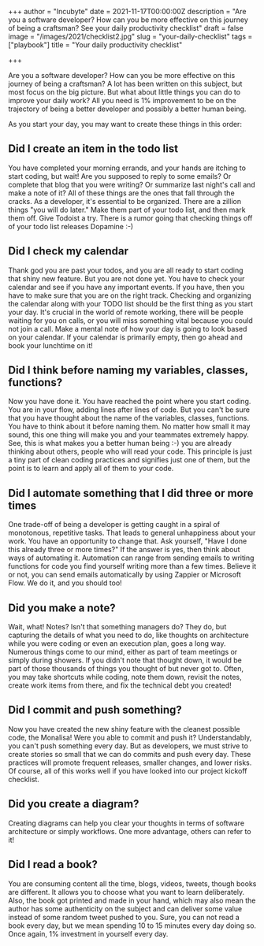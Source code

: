 +++
author = "Incubyte"
date = 2021-11-17T00:00:00Z
description = "Are you a software developer? How can you be more effective on this journey of being a craftsman? See your daily productivity checklist"
draft = false
image = "/images/2021/checklist2.jpg"
slug = "your-daily-checklist"
tags = ["playbook"]
title = "Your daily productivity checklist"

+++

Are you a software developer? How can you be more effective on this journey of being a craftsman?
A lot has been written on this subject, but most focus on the big picture.
But what about little things you can do to improve your daily work? All you need is 1% improvement to be on the trajectory of being a better developer and possibly a better human being.

As you start your day, you may want to create these things in this order:

## Did I create an item in the todo list
You have completed your morning errands, and your hands are itching to start coding, but wait! Are you supposed to reply to some emails? Or complete that blog that you were writing? Or summarize last night's call and make a note of it? All of these things are the ones that fall through the cracks. As a developer, it's essential to be organized. There are a zillion things "you will do later." Make them part of your todo list, and then mark them off. Give Todoist a try. There is a rumor going that checking things off of your todo list releases Dopamine :-)

## Did I check my calendar
Thank god you are past your todos, and you are all ready to start coding that shiny new feature. But you are not done yet. You have to check your calendar and see if you have any important events. If you have, then you have to make sure that you are on the right track.
Checking and organizing the calendar along with your TODO list should be the first thing as you start your day. It's crucial in the world of remote working, there will be people waiting for you on calls, or you will miss something vital because you could not join a call. Make a mental note of how your day is going to look based on your calendar.
If your calendar is primarily empty, then go ahead and book your lunchtime on it!

## Did I think before naming my variables, classes, functions?
Now you have done it. You have reached the point where you start coding. You are in your flow, adding lines after lines of code. But you can't be sure that you have thought about the name of the variables, classes, functions. You have to think about it before naming them.
No matter how small it may sound, this one thing will make you and your teammates extremely happy. See, this is what makes you a better human being :-) you are already thinking about others, people who will read your code.
This principle is just a tiny part of clean coding practices and signifies just one of them, but the point is to learn and apply all of them to your code.

## Did I automate something that I did three or more times
One trade-off of being a developer is getting caught in a spiral of monotonous, repetitive tasks. That leads to general unhappiness about your work. You have an opportunity to change that. Ask yourself, "Have I done this already three or more times?" If the answer is yes, then think about ways of automating it. Automation can range from sending emails to writing functions for code you find yourself writing more than a few times.
Believe it or not, you can send emails automatically by using Zappier or Microsoft Flow. We do it, and you should too!

## Did you make a note?
Wait, what! Notes? Isn't that something managers do? They do, but capturing the details of what you need to do, like thoughts on architecture while you were coding or even an execution plan, goes a long way. Numerous things come to our mind, either as part of team meetings or simply during showers. If you didn't note that thought down, it would be part of those thousands of things you thought of but never got to.
Often, you may take shortcuts while coding, note them down, revisit the notes, create work items from there, and fix the technical debt you created!

## Did I commit and push something?
Now you have created the new shiny feature with the cleanest possible code, the Monalisa! Were you able to commit and push it?
Understandably, you can't push something every day. But as developers, we must strive to create stories so small that we can do commits and push every day. These practices will promote frequent releases, smaller changes, and lower risks. Of course, all of this works well if you have looked into our project kickoff checklist.

## Did you create a diagram?
Creating diagrams can help you clear your thoughts in terms of software architecture or simply workflows. One more advantage, others can refer to it!


## Did I read a book?
You are consuming content all the time, blogs, videos, tweets, though books are different. It allows you to choose what you want to learn deliberately. Also, the book got printed and made in your hand, which may also mean the author has some authenticity on the subject and can deliver some value instead of some random tweet pushed to you.
Sure, you can not read a book every day, but we mean spending 10 to 15 minutes every day doing so. Once again, 1% investment in yourself every day.
